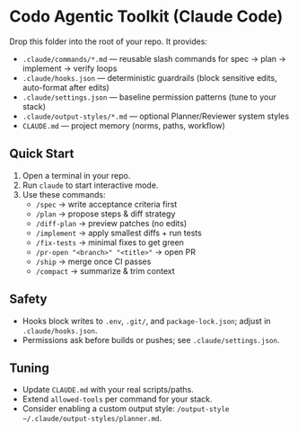 # Codo Agentic Toolkit (Claude Code)

Drop this folder into the root of your repo. It provides:
- `.claude/commands/*.md` — reusable slash commands for spec → plan → implement → verify loops
- `.claude/hooks.json` — deterministic guardrails (block sensitive edits, auto-format after edits)
- `.claude/settings.json` — baseline permission patterns (tune to your stack)
- `.claude/output-styles/*.md` — optional Planner/Reviewer system styles
- `CLAUDE.md` — project memory (norms, paths, workflow)

## Quick Start
1) Open a terminal in your repo.
2) Run `claude` to start interactive mode.
3) Use these commands:
   - `/spec` → write acceptance criteria first
   - `/plan` → propose steps & diff strategy
   - `/diff-plan` → preview patches (no edits)
   - `/implement` → apply smallest diffs + run tests
   - `/fix-tests` → minimal fixes to get green
   - `/pr-open "<branch>" "<title>"` → open PR
   - `/ship` → merge once CI passes
   - `/compact` → summarize & trim context

## Safety
- Hooks block writes to `.env`, `.git/`, and `package-lock.json`; adjust in `.claude/hooks.json`.
- Permissions ask before builds or pushes; see `.claude/settings.json`.

## Tuning
- Update `CLAUDE.md` with your real scripts/paths.
- Extend `allowed-tools` per command for your stack.
- Consider enabling a custom output style: `/output-style ~/.claude/output-styles/planner.md`.
